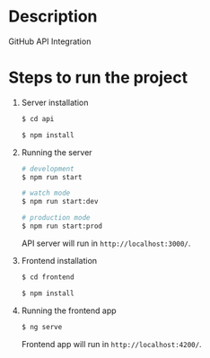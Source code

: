 # Description
GitHub API Integration


# Steps to run the project

1. Server installation
    ```bash
    $ cd api
    
    $ npm install
    ```

2. Running the server

    ```bash
    # development
    $ npm run start
    
    # watch mode
    $ npm run start:dev
    
    # production mode
    $ npm run start:prod
    ```
    API server will run in `http://localhost:3000/`.

3. Frontend installation

    ```bash
    $ cd frontend
    
    $ npm install
    ```
   
4. Running the frontend app
    ```bash       
    $ ng serve
    ```
   
    Frontend app will run in `http://localhost:4200/`. 

